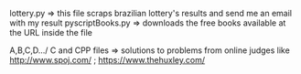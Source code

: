 lottery.py => this file scraps brazilian lottery's results and send me an email with my result
pyscriptBooks.py => downloads the free books available at the URL inside the file

A,B,C,D.../ C and CPP files => solutions to problems from online judges like http://www.spoj.com/ ; https://www.thehuxley.com/ 
